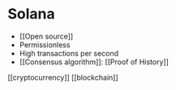 # Solana

- [[Open source]]
- Permissionless
- High transactions per second
- [[Consensus algorithm]]: [[Proof of History]]

[[cryptocurrency]] [[blockchain]]
